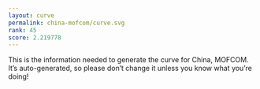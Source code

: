 ```yaml
---
layout: curve
permalink: china-mofcom/curve.svg
rank: 45
score: 2.219778
---
```


This is the information needed to generate the curve for China, MOFCOM. It’s
auto-generated, so please don’t change it unless you know what you’re
doing!
